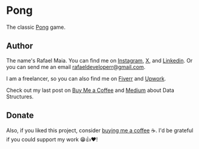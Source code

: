 # Pong

The classic [Pong](https://en.wikipedia.org/wiki/Pong) game.

## Author

The name's Rafael Maia. You can find me on [Instagram](https://www.instagram.com/rafaeldevvv), [X](https://www.twitter.com/rafaeldevvv), and [Linkedin](https://www.linkedin.com/in/rafael-maia-b69662263). Or you can send me an email [rafaeldeveloperr@gmail.com](mailto:rafaeldeveloperr@gmail.com).

I am a freelancer, so you can also find me on [Fiverr](https://www.fiverr.com/rafael787) and [Upwork](https://www.upwork.com/freelancers/~01a4dc9692c96839dc).

Check out my last post on [Buy Me a Coffee](https://buymeacoffee.com/rafael.maia/introduction-data-structures) and [Medium](https://medium.com/@rafaelmaiaw/introduction-to-data-structures-f4eea777f363) about Data Structures.

## Donate

Also, if you liked this project, consider [buying me a coffee](https://www.buymeacoffee.com/rafael.maia) ☕. I'd be grateful if you could support my work 😁👍❤!

